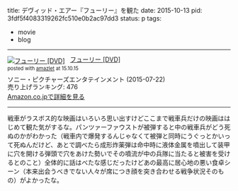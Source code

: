 title: デヴィッド・エアー『フューリー』を観た
date: 2015-10-13
pid: 3fdf5f4083319262fc510e0b2ac97dd3
status: p
tags:
- movie
- blog
---

<div class="amazlet-box" style="margin-bottom:0px;"><div class="amazlet-image" style="float:left;margin:0px 12px 1px 0px;"><a href="http://www.amazon.co.jp/exec/obidos/ASIN/B00XXOK6Y0/dotimpact-22/ref=nosim/" name="amazletlink" target="_blank"><img src="http://ecx.images-amazon.com/images/I/510ToD-LPlL._SL160_.jpg" alt="フューリー [DVD]" style="border: none;" /></a></div><div class="amazlet-info" style="line-height:120%; margin-bottom: 10px"><div class="amazlet-name" style="margin-bottom:10px;line-height:120%"><a href="http://www.amazon.co.jp/exec/obidos/ASIN/B00XXOK6Y0/dotimpact-22/ref=nosim/" name="amazletlink" target="_blank">フューリー [DVD]</a><div class="amazlet-powered-date" style="font-size:80%;margin-top:5px;line-height:120%">posted with <a href="http://www.amazlet.com/" title="amazlet" target="_blank">amazlet</a> at 15.10.15</div></div><div class="amazlet-detail">ソニー・ピクチャーズエンタテインメント (2015-07-22)<br />売り上げランキング: 476<br /></div><div class="amazlet-sub-info" style="float: left;"><div class="amazlet-link" style="margin-top: 5px"><a href="http://www.amazon.co.jp/exec/obidos/ASIN/B00XXOK6Y0/dotimpact-22/ref=nosim/" name="amazletlink" target="_blank">Amazon.co.jpで詳細を見る</a></div></div></div><div class="amazlet-footer" style="clear: left"></div></div>

---- 

戦車がラスボス的な映画はいろいろ思い出すけどここまで戦車兵だけの映画ははじめて観た気がするな。パンツァーファウストが被弾すると中の戦車兵がどう死ぬのかがわかった（戦車内で爆発するんじゃなくて被弾と同時にうぐっとかいって死ぬんだけど、あとで調べたら成形炸薬弾は命中時に液体金属を噴出して装甲に穴を開ける弾頭で穴をあけた勢いでその噴流が中の兵隊に当たると被害を受けるとのこと）全体的に話はべたな感じだったけどあの最高に居心地の悪い食卓シーン（本来出会うべきでない人々が席につき顔を突き合わせる戦争状況そのもの）がよかったな。